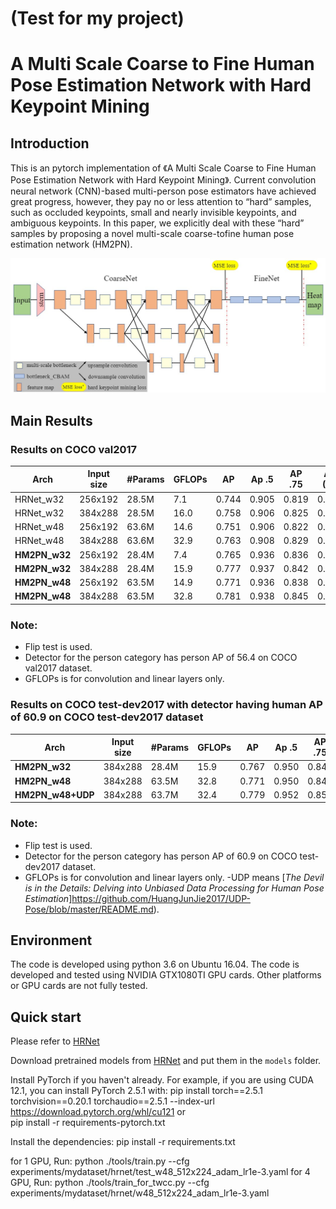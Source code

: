 # (Test for my project)
# A Multi Scale Coarse to Fine Human Pose Estimation Network with Hard Keypoint Mining

## Introduction
This is an pytorch implementation of 《A Multi Scale Coarse to Fine Human Pose Estimation Network with Hard Keypoint Mining》. 
Current convolution neural network (CNN)-based
multi-person pose estimators have achieved great progress, however,
they pay no or less attention to “hard” samples, such as
occluded keypoints, small and nearly invisible keypoints, and
ambiguous keypoints. In this paper, we explicitly deal with
these “hard” samples by proposing a novel multi-scale coarse-tofine
human pose estimation network (HM2PN). </br>

![Illustrating the architecture of the proposed HM2PN](/figures/HM2PN.jpg)
## Main Results
### Results on COCO val2017
| Arch               | Input size | #Params | GFLOPs |    AP | Ap .5 | AP .75 | AP (M) | AP (L) |    AR |
|--------------------|------------|---------|--------|-------|-------|--------|--------|--------|-------|
| HRNet_w32 |    256x192 | 28.5M   |    7.1 | 0.744 | 0.905 |  0.819 |  0.708 |  0.810 | 0.798 |
| HRNet_w32 |    384x288 | 28.5M   |   16.0 | 0.758 | 0.906 |  0.825 |  0.720 |  0.827 | 0.809 |
| HRNet_w48 |    256x192 | 63.6M   |   14.6 | 0.751 | 0.906 |  0.822 |  0.715 |  0.818 | 0.804 |
| HRNet_w48 |    384x288 | 63.6M   |   32.9 | 0.763 | 0.908 |  0.829 |  0.723 |  0.834 | 0.812 |
| **HM2PN_w32** |    256x192 | 28.4M   |   7.4 | 0.765 | 0.936 |  0.836 |  0.735 |  0.807 | 0.793 |
| **HM2PN_w32** |    384x288 | 28.4M   |   15.9 | 0.777 | 0.937 |  0.842 |  0.744 |  0.823 | 0.794 |
| **HM2PN_w48** |    256x192 | 63.5M   |   14.9 | 0.771 | 0.936 |  0.838 |  0.741 |  0.814 | 0.798 |
| **HM2PN_w48** |    384x288 | 63.5M   |   32.8 | 0.781 | 0.938 |  0.845 |  0.748 |  0.830 | 0.806 |

### Note:
- Flip test is used.
- Detector for the person category has person AP of 56.4 on COCO val2017 dataset.
- GFLOPs is for convolution and linear layers only.


### Results on COCO test-dev2017 with detector having human AP of 60.9 on COCO test-dev2017 dataset
| Arch               | Input size | #Params | GFLOPs |    AP | Ap .5 | AP .75 | AP (M) | AP (L) |    AR |
|--------------------|------------|---------|--------|-------|-------|--------|--------|--------|-------|
| **HM2PN_w32** |    384x288 | 28.4M   |   15.9 | 0.767 | 0.950 |  0.842 |  0.736 |  0.803 | 0.784 |
| **HM2PN_w48** |    384x288 | 63.5M   |   32.8 | 0.771 | 0.950 |  0.848 |  0.743 |  0.810 | 0.798 |
| **HM2PN_w48+UDP** |    384x288 | 63.7M   |   32.4 | 0.779 | 0.952 |  0.850 |  0.753 |  0.818 | 0.805 |

### Note:
- Flip test is used.
- Detector for the person category has person AP of 60.9 on COCO test-dev2017 dataset.
- GFLOPs is for convolution and linear layers only.
-UDP means  [*The Devil is in the Details: Delving into Unbiased Data Processing for Human Pose Estimation*]https://github.com/HuangJunJie2017/UDP-Pose/blob/master/README.md).


## Environment
The code is developed using python 3.6 on Ubuntu 16.04. The code is developed and tested using NVIDIA GTX1080TI GPU cards. Other platforms or GPU cards are not fully tested.

## Quick start
Please refer to [HRNet](https://github.com/leoxiaobin/deep-high-resolution-net.pytorch)

Download pretrained models from [HRNet](https://github.com/leoxiaobin/deep-high-resolution-net.pytorch) and put them in the `models` folder.

Install PyTorch if you haven't already. For example, if you are using CUDA 12.1, you can install PyTorch 2.5.1 with:
    pip install torch==2.5.1 torchvision==0.20.1 torchaudio==2.5.1 --index-url https://download.pytorch.org/whl/cu121
or    
    pip install -r requirements-pytorch.txt 
    
Install the dependencies:
    pip install -r requirements.txt

for 1 GPU, Run:
    python ./tools/train.py --cfg experiments/mydataset/hrnet/test_w48_512x224_adam_lr1e-3.yaml
for 4 GPU, Run:
    python ./tools/train_for_twcc.py --cfg experiments/mydataset/hrnet/w48_512x224_adam_lr1e-3.yaml